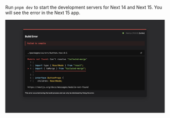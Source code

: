 Run `pnpm dev` to start the development servers for Next 14 and Next 15.
You will see the error in the Next 15 app.

![Error Screenshot](error.png)
